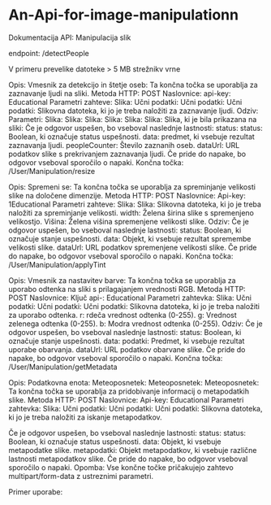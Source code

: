 # An-Api-for-image-manipulationn

Dokumentacija API: Manipulacija slik

endpoint: /detectPeople

V primeru prevelike datoteke   > 5 MB
strežnikv vrne 


Opis: Vmesnik za detekcijo in štetje oseb: Ta končna točka se uporablja za zaznavanje ljudi na sliki.
Metoda HTTP: POST
Naslovnice:
api-key: Educational
Parametri zahteve:
Slika: Učni podatki: Učni podatki: Učni podatki: Slikovna datoteka, ki jo je treba naložiti za zaznavanje ljudi.
Odziv: Parametri: Slika: Slika: Slika: Slika: Slika: Slika: Slika, ki je bila prikazana na sliki:
Če je odgovor uspešen, bo vseboval naslednje lastnosti:
status: status: Boolean, ki označuje status uspešnosti.
data: predmet, ki vsebuje rezultat zaznavanja ljudi.
peopleCounter: Število zaznanih oseb.
dataUrl: URL podatkov slike s prekrivanjem zaznavanja ljudi.
Če pride do napake, bo odgovor vseboval sporočilo o napaki.
Končna točka: /User/Manipulation/resize

Opis: Spremeni se: Ta končna točka se uporablja za spreminjanje velikosti slike na določene dimenzije.
Metoda HTTP: POST
Naslovnice:
Api-key: 1Educational
Parametri zahteve:
Slika: Slika: Slikovna datoteka, ki jo je treba naložiti za spreminjanje velikosti.
width: Želena širina slike s spremenjeno velikostjo.
Višina: Želena višina spremenjene velikosti slike.
Odziv:
Če je odgovor uspešen, bo vseboval naslednje lastnosti:
status: Boolean, ki označuje stanje uspešnosti.
data: Objekt, ki vsebuje rezultat spremembe velikosti slike.
dataUrl: URL podatkov spremenjene velikosti slike.
Če pride do napake, bo odgovor vseboval sporočilo o napaki.
Končna točka: /User/Manipulation/applyTint

Opis: Vmesnik za nastavitev barve: Ta končna točka se uporablja za uporabo odtenka na sliki s prilagajanjem vrednosti RGB.
Metoda HTTP: POST
Naslovnice:
Ključ api-: Educational
Parametri zahtevka:
Slika: Učni podatki: Učni podatki: Učni podatki: Slikovna datoteka, ki jo je treba naložiti za uporabo odtenka.
r: rdeča vrednost odtenka (0-255).
g: Vrednost zelenega odtenka (0-255).
b: Modra vrednost odtenka (0-255).
Odziv:
Če je odgovor uspešen, bo vseboval naslednje lastnosti:
status: Boolean, ki označuje stanje uspešnosti.
data: podatki: Predmet, ki vsebuje rezultat uporabe obarvanja.
dataUrl: URL podatkov obarvane slike.
Če pride do napake, bo odgovor vseboval sporočilo o napaki.
Končna točka: /User/Manipulation/getMetadata

Opis: Podatkovna enota: Meteoposnetek: Meteoposnetek: Meteoposnetek: Ta končna točka se uporablja za pridobivanje informacij o metapodatkih slike.
Metoda HTTP: POST
Naslovnice:
Api-key: Educational
Parametri zahtevka:
Slika: Učni podatki: Učni podatki: Učni podatki: Slikovna datoteka, ki jo je treba naložiti za iskanje metapodatkov.

Če je odgovor uspešen, bo vseboval naslednje lastnosti:
status: status: Boolean, ki označuje status uspešnosti.
data: Objekt, ki vsebuje metapodatke slike.
metapodatki: Objekt metapodatkov, ki vsebuje različne lastnosti metapodatkov slike.
Če pride do napake, bo odgovor vseboval sporočilo o napaki.
Opomba: Vse končne točke pričakujejo zahtevo multipart/form-data z ustreznimi parametri.

Primer uporabe:
